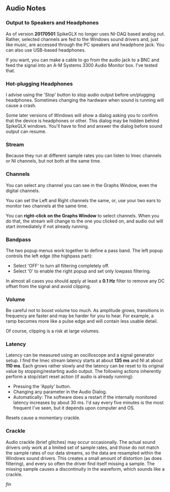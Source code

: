 ## Audio Notes

### Output to Speakers and Headphones

As of version **20170501** SpikeGLX  no longer uses NI-DAQ based analog out.
Rather, selected channels are fed to the Windows sound drivers and, just
like music, are accessed through the PC speakers and headphone jack. You
can also use USB-based headphones.

If you want, you can make a cable to go from the audio jack to a BNC and
feed the signal into an A-M Systems 3300 Audio Monitor box. I've tested
that.

### Hot-plugging Headphones

I advise using the 'Stop' button to stop audio output before un/plugging
headphones. Sometimes changing the hardware when sound is running will
cause a crash.

Some later versions of Windows will show a dialog asking you to confirm
that the device is headphones or other. This dialog may be hidden behind
SpikeGLX windows. You'll have to find and answer the dialog before sound
output can resume.

### Stream

Because they run at different sample rates you can listen
to Imec channels or NI channels, but not both at the same time.

### Channels

You can select any channel you can see in the Graphs Window, even the
digital channels.

You can set the Left and Right channels the same, or, use your two ears
to monitor two channels at the same time.

You can **right-click on the Graphs Window** to select channels. When you do
that, the stream will change to the one you clicked on, and audio out
will start immediately if not already running.

### Bandpass

The two popup menus work together to define a pass band. The left popup
controls the left edge (the highpass part):

* Select 'OFF' to turn all filtering completely off.
* Select '0' to enable the right popup and set only lowpass filtering.

In almost all cases you should apply at least a **0.1 Hz** filter to remove
any DC offset from the signal and avoid clipping.

### Volume

Be careful not to boost volume too much. As amplitude grows, transitions
in frequency are faster and may be harder for you to hear. For example,
a ramp becomes more like a pulse edge and will contain less usable detail.

Of course, clipping is a risk at large volumes.

### Latency

Latency can be measured using an oscilloscope and a signal generator setup.
I find the Imec stream latency starts at about **135 ms** and NI at about
**110 ms**. Each grows rather slowly and the latency can be reset to its
original value by stopping/restarting audio output. The following actions
inherently perform a stop/start reset action (if audio is already running):

* Pressing the 'Apply' button.
* Changing any parameter in the Audio Dialog.
* Automatically: The software does a restart if the internally monitored
latency increases by about 30 ms. I'd say every five minutes is the most
frequent I've seen, but it depends upon computer and OS.

Resets cause a momentary crackle.

### Crackle

Audio crackle (brief glitches) may occur occasionally. The actual sound
drivers only work at a limited set of sample rates, and those do not match
the sample rates of our data streams, so the data are resampled within the
Windows sound drivers. This creates a small amount of distortion (as does
filtering), and every so often the driver find itself missing a sample.
The missing sample causes a discontinuity in the waveform, which sounds
like a crackle.


_fin_

